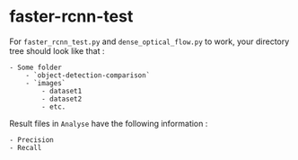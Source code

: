 # faster-rcnn-test

For `faster_rcnn_test.py` and `dense_optical_flow.py` to work, your directory tree should look like that :

	- Some folder
		- `object-detection-comparison`
		- `images`
			- dataset1
			- dataset2
			- etc.

Result files in `Analyse` have the following information :

	- Precision
	- Recall
	
